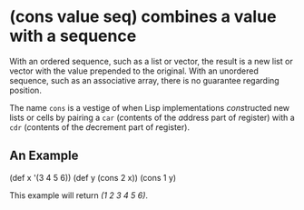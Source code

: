 # (cons value seq) combines a value with a sequence
With an ordered sequence, such as a list or vector, the result is a new list or vector with the value prepended to the original. With an unordered sequence, such as an associative array, there is no guarantee regarding position.

The name `cons` is a vestige of when Lisp implementations *cons*tructed new lists or cells by pairing a `car` (*c*ontents of the *a*ddress part of *r*egister) with a `cdr` (*c*ontents of the *d*ecrement part of *r*egister).

## An Example

  (def x '(3 4 5 6))
  (def y (cons 2 x))
  (cons 1 y)  

This example will return _(1 2 3 4 5 6)_.
